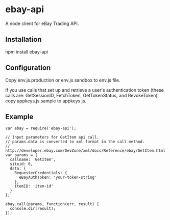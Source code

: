 ebay-api
========

A node client for eBay Trading API.

## Installation

npm install ebay-api

## Configuration

Copy env.js.production or env.js.sandbox to env.js file.

If you use calls that set up and retrieve a user\'s authentication token (these calls are: GetSessionID, FetchToken, GetTokenStatus, and RevokeToken), copy appkeys.js.sample to appkeys.js.

## Example
```
var ebay = require('ebay-api');

// Input parameters for GetItem api call.
// params.data is converted to xml format in the call method.
// http://developer.ebay.com/DevZone/xml/docs/Reference/ebay/GetItem.html
var params = {
  callname: 'GetItem',
  siteid: 0,
  data: {
    RequesterCredentials: {
      eBayAuthToken: 'your-token-string'
    },
    ItemID: 'item-id'
  }
};
  
ebay.call(params, function(err, result) {
  console.dir(result);
});
```
